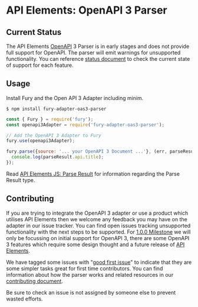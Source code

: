 # API Elements: OpenAPI 3 Parser

## Current Status

The API Elements [OpenAPI][] 3 Parser is in early stages and does not provide
full support for OpenAPI. The parser will emit warnings for unsupported
functionality. You can reference [status document][] to check the current state
of support for each feature.

## Usage

Install Fury and the Open API 3 Adapter including minim.

```shell
$ npm install fury-adapter-oas3-parser
```

```js
const { Fury } = require('fury');
const openapi3Adapter = require('fury-adapter-oas3-parser');

// Add the OpenAPI 3 Adapter to Fury
fury.use(openapi3Adapter);

fury.parse({source: '... your OpenAPI 3 Document ...'}, (err, parseResult) => {
  console.log(parseResult.api.title);
});
```

Read [API Elements JS: Parse
Result](https://api-elements-js.readthedocs.io/en/latest/api.html#parse-result)
for information regarding the Parse Result type.

## Contributing

If you are trying to integrate the OpenAPI 3 adapter or use a product which
utilises API Elements then we welcome any feedback you may have on the adapter
in our issue tracker. You can find open issues tracking unsupported
functionality with the next steps to be supported. For [1.0.0 Milestone][] we
will only be focussing on initial support for OpenAPI 3, there are some OpenAPI
3 features which require some design thought and a future release of [API
Elements][].

We have tagged some issues with "[good first issue][]" to indicate that they
are some simpler tasks great for first time contributors. You can find
information about how the parser works and related resources in our
[contributing
document](https://github.com/apiaryio/fury-adapter-oas3-parser/blob/master/CONTRIBUTING.md).

Be sure to check an
issue is not assigned by someone else to prevent wasted efforts.


[API Elements]: https://apielements.org/
[OpenAPI]: https://github.com/OAI/OpenAPI-Specification
[status document]: https://github.com/apiaryio/api-elements.js/tree/master/packages/fury-adapter-oas3-parser/STATUS.md
[1.0.0 Milestone]: https://github.com/apiaryio/api-elements.js/milestone/1
[good first issue]: https://github.com/apiaryio/api-elements.js/issues?q=is%3Aissue+is%3Aopen+sort%3Aupdated-desc+label%3Aopenapi3+label%3A%22good+first+issue%22
